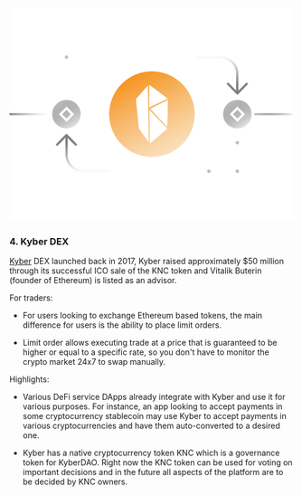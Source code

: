 ![](images/knc-Main-l.png)

### 4. Kyber DEX

[Kyber](https://kyberswap.com/) DEX launched back in 2017, Kyber raised approximately $50 million through its successful ICO sale of the KNC token and Vitalik Buterin (founder of Ethereum) is listed as an advisor. 

For traders:

- For users looking to exchange Ethereum based tokens, the main difference for users is the ability to place limit orders. 

- Limit order allows executing trade at a price that is guaranteed to be higher or equal to a specific rate, so you don't have to monitor the crypto market 24x7 to swap manually. 

Highlights:

- Various DeFi service DApps already integrate with Kyber and use it for various purposes. For instance, an app looking to accept payments in some cryptocurrency stablecoin may use Kyber to accept payments in various cryptocurrencies and have them auto-converted to a desired one.

- Kyber has a native cryptocurrency token KNC which is a governance token for KyberDAO. Right now the KNC token can be used for voting on important decisions and in the future all aspects of the platform are to be decided by KNC owners.